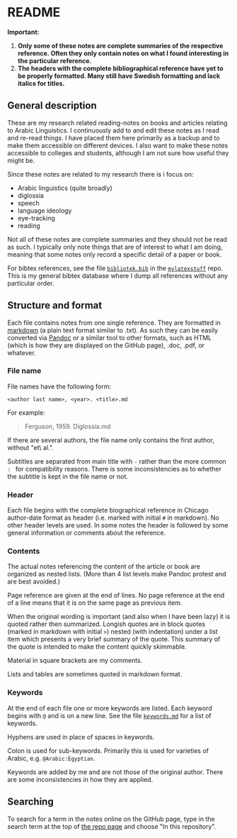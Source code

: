 # README

**Important:**

1. **Only some of these notes are complete summaries of the respective reference. Often they only contain notes on what I found interesting in the particular reference.**
3. **The headers with the complete bibliographical reference have yet to be properly formatted. Many still have Swedish formatting and lack italics for titles.** 


## General description

These are my research related reading-notes on books and articles relating to Arabic Linguistics. I continuously add to and edit these notes as I read and re-read things. I have placed them here primarily as a backup and to make them accessible on different devices. I also want to make these notes accessible to colleges and students, although I am not sure how useful they might be.

Since these notes are related to my research there is i focus on:

- Arabic linguistics (quite broadly)
- diglossia
- speech
- language ideology
- eye-tracking
- reading

Not all of these notes are complete summaries and they should not be read as such. I typically only note things that are of interest to what I am doing, meaning that some notes only record a specific detail of a paper or book.

For bibtex references, see the file [`bibliotek.bib`](https://github.com/andreasmhallberg/mylatexstuff/blob/master/bibliotek.bib) in the [`mylatexstuff`](https://github.com/andreasmhallberg/mylatexstuff) repo. This is my general bibtex database where I dump all references without any particular order.

## Structure and format

Each file contains notes from one single reference. They are formatted in [markdown](https://daringfireball.net/projects/markdown/syntax) (a plain text format similar to .txt). As such they can be easily converted via [Pandoc](http://pandoc.org) or a similar tool to other formats, such as HTML (which is how they are displayed on the GitHub page), .doc, .pdf, or whatever. 

### File name

File names have the following form:

```
<author last name>, <year>. <title>.md
```

For example:

> Ferguson, 1959. Diglossia.md

If there are several authors, the file name only contains the first author, without "et\ al.".

Subtitles are separated from main title with ` - ` rather than the more common `: ` for compatibility reasons. There is some inconsistencies as to whether the subtitle is kept in the file name or not.

### Header

Each file begins with the complete biographical reference in Chicago author-date format as header (i.e. marked with initial `#` in markdown). No other header levels are used. In some notes the header is followed by some general information or comments about the reference.

### Contents

The actual notes referencing the content of the article or book are organized as nested lists. (More than 4 list levels make Pandoc protest and are best avoided.)

Page reference are given at the end of lines. No page reference at the end of a line means that it is on the same page as previous item. 

When the original wording is important (and also when I have been lazy) it is quoted rather then summarized. Longish quotes are in block quotes (marked in markdown with initial `>`) nested (with indentation) under a list item which presents a very brief summary of the quote. This summary of the quote is intended to make the content quickly skimmable.

Material in square brackets are my comments.

Lists and tables are sometimes quoted in markdown format.

### Keywords

At the end of each file one or more keywords are listed. Each keyword begins with `@` and is on a new line. See the file [`keywords.md`](https://github.com/andreasmhallberg/readingnotes/blob/master/Keywords.md) for a list of keywords. 

Hyphens are used in place of spaces in keywords.

Colon is used for sub-keywords. Primarily this is used for varieties of Arabic, e.g. `@Arabic:Egyptian`.

Keywords are added by me and are not those of the original author. There are some inconsistencies in how they are applied.

## Searching

To search for a term in the notes online on the GitHub page, type in the search term at the top of [the repo page](https://github.com/andreasmhallberg/readingnotes) and choose "In this repository".
